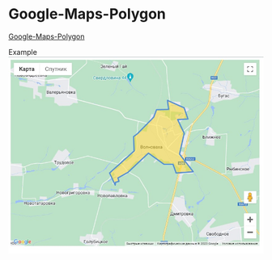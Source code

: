 # Google-Maps-Polygon

[Google-Maps-Polygon](https://developers.google.com/maps/documentation/javascript/examples/polygon-arrays)

Example
![](./polygont_volnovakha.jpg)
